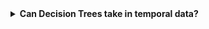 <details>
<summary><b>Can Decision Trees take in temporal data?</b></summary>

<br>

Nope. You could ask "why don't we add in a new feature called `time` and call it a day?". 

### Your headaches
Imagine Decision Trees *could* learn temporal information. If you added a feature for `time`, you're okay for the most part if your time is discrete ie. `t = 1, 2, 3, ..., T`. You are absolutely screwed if your time is continuous which is the case for most real-life applications. Your rows, and hence, your dataset, will blow up exponentially for each sample/instance.

Your discrete time dataset would look like this:

| Sample Index   | Token Index | Vector Repr | Label |
| -------------- | ----------- | ----------- | ----- |
| 1              | 1           | w\_1        | 1     |
|                | 2           | w\_2        | 1     |
|                | 3           | w\_3        | 1     |
|                | 4           | w\_4        | 1     |
|                | 5           | w\_5        | 1     |
| 2              | 1           | w\_1        | 0     |
|                | 2           | w\_2        | 0     |
|                | 3           | w\_3        | 0     |
|                | 4           | w\_4        | 0     |
|                | 5           | w\_5        | 0     |
| 3              | 1           | w\_1        | 1     |
|                | 2           | w\_2        | 1     |
|                | 3           | w\_3        | 1     |
|                | 4           | w\_4        | 1     |
|                | 5           | w\_5        | 1     |

### Temporal features
Temporal features indicate a sequential nature to the instances, likely spanning multiple timesteps each. They have a general pattern of `x_i = [v_1, v_2, v_3, ..., v_T]` where `T` is the number of timesteps and `v_t` is some vector representation of each timestep (words, pixels, or daily stock price, for example). 

This brings me to the concept of *Recurrence* where the future timestep depends on what came before. As in, `P(v_{t+1} | [v_1, v_2, ..., v_t])`. To predict data in the future, you need to know data in the past. 

## How Decision Trees learn

As such, purely going by how Decision Trees learn over data, you can't re-feed related data into a Decision Tree. Every single sample you send through a DT is assumed to be independent of all other samples or inputs fed into it. Your task with a DT is *ideal path selection* ie. finding your way to some arbitrary leaf node for the final classification. There is no going back up in any way once you start going down. Once you pass a branch, you will never go back up that branch ever again.

> It's a one way ticket downwards to the leaves.

A Decision Tree takes in inputs and produces a prediction that's either a label (Classification) or numeric real value (Regression Trees). It does not spit out temporal vectors used to encode your dataset samples. There is no way of passing in 2-dimensional inputs into your DT, just 1-dimensional.

## Think harder
Here's a rule of thumb:

> If you can't easily break up a dataset using `if-else` statements, a Decision Tree is the wrong model for that task.

Why? A Decision Tree is essentially a glorified, fancy `if-else` statement generator that comes up with the conditions by itself using stuff like Information Gain and Entropy. If it can't do that, you can't use a DT for the problem at hand. Use something else.
</details>